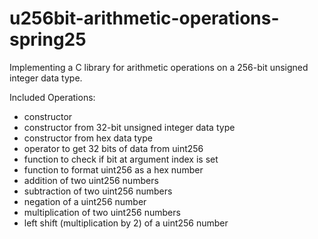 # u256bit-arithmetic-operations-spring25

Implementing a C library for arithmetic operations on a 256-bit unsigned integer data type.

Included Operations:
- constructor
- constructor from 32-bit unsigned integer data type
- constructor from hex data type
- operator to get 32 bits of data from uint256
- function to check if bit at argument index is set
- function to format uint256 as a hex number
- addition of two uint256 numbers
- subtraction of two uint256 numbers
- negation of a uint256 number
- multiplication of two uint256 numbers
- left shift (multiplication by 2) of a uint256 number